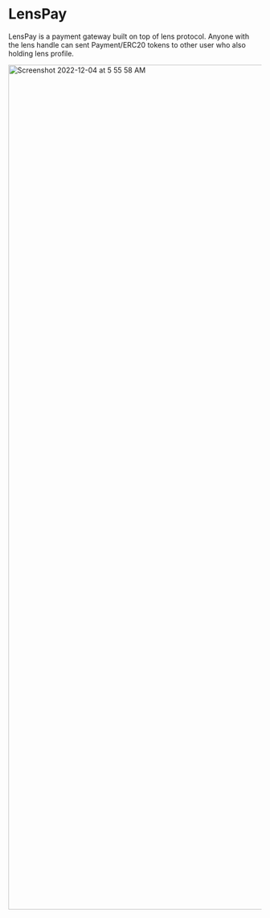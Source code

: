 # LensPay

LensPay is a payment gateway built on top of lens protocol. Anyone with the lens handle can sent Payment/ERC20 tokens to other user who also holding lens profile.

<img width="1677" alt="Screenshot 2022-12-04 at 5 55 58 AM" src="https://user-images.githubusercontent.com/72091039/205467946-7ff8bf54-afdc-48dd-956a-c97da7f2e0cf.png">
